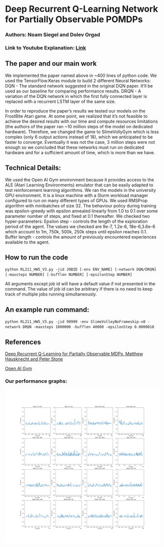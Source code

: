 # Deep Recurrent Q-Learning Network for Partially Observable POMDPs

### Authors: Noam Siegel and Dolev Orgad
### Link to Youtube Explanation: [Link](https://youtu.be/FYhD57Dc8K0)

## The paper and our main work
We implemented the paper named above in ~400 lines of python code.
We used the TensorFlow.Keras module to build 2 different Neural Networks:
DQN - The standard network suggested in the original DQN paper. It’ll be used as our baseline for comparing performance results.
DRQN - A variation of the DQN network in which the first fully connected layer is replaced with a recurrent LSTM layer of the same size.​

In order to reproduce the paper’s results we tested our models on the FrostBite Atari game. At some point, we realized that it’s not feasible to achieve the desired results with our time and compute resources limitations (the authors of the paper ran ~10 million steps of the model on dedicated hardware). Therefore, we changed the game to SlimeVollyGym which is less complex (only 6 output actions instead of 18), which we anticipated to be faster to converge.
Eventually it was not the case, 3 million steps were not enough so we concluded that these networks must run on dedicated hardware and for a sufficient amount of time, which is more than we have.

## Technical Details:
We used the Open AI Gym environment because it provides access to the ALE (Atari Learning Environments) emulator that can be easily adapted to test reinforcement learning algorithms.
We ran the models in the university GPU environment. It is a linux machine with a Slurm workload manager configured to run on many different types of GPUs.
We used RMSProp algorithm with minibatches of size 32.
The behaviour policy during training was epsilon-greedy with epsilon annealed linearly from 1.0 to 0.1 over some parameter number of steps, and fixed at 0.1 thereafter.
We checked two hyper-parameters:
Epsilon step - controls the length of the exploration period of the agent. The values we checked are 9e-7, 1.2e-6, 18e-6,3.6e-6 which account to 1m, 750k, 500k, 250k steps until epsilon reaches 0.1.
Buffer length - controls the amount of previously encountered experiences available to the agent.

## How to run the code

`python RL211_HW5_V3.py -jid JOBID [-env ENV_NAME] [-network DQN/DRQN] [-maxsteps NUMBER] [-bufflen NUMBER] [-epsilonStep NUMBER]`

All arguments except job id will have a default value if not presented in the command.
The value of job id can be arbitrary if there is no need to keep track of multiple jobs running simultaneously.

## An example run command:
`python RL211_HW5_V3.py -jid 99999 -env SlimeVolleyNoFrameskip-v0 -network DRQN -maxsteps 1000000 -bufflen 40000 -epsilonStep 0.0000018`



## References
[Deep Recurrent Q-Learning for Partially Observable MDPs, Matthew Hausknecht and Peter Stone](https://arxiv.org/abs/1507.06527)

[Open AI Gym](https://gym.openai.com/)


### Our performance graphs:

![graph](images/master_plot.png)
